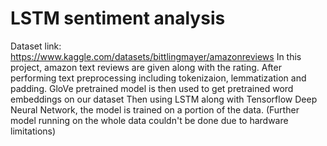 # LSTM sentiment analysis
Dataset link: https://www.kaggle.com/datasets/bittlingmayer/amazonreviews
In this project, amazon text reviews are given along with the rating.
After performing text preprocessing including tokenizaion, lemmatization and padding.
GloVe pretrained model is then used to get pretrained word embeddings on our dataset
Then using LSTM along with Tensorflow Deep Neural Network, the model is trained on a portion of the data.
(Further model running on the whole data couldn't be done due to hardware limitations)

